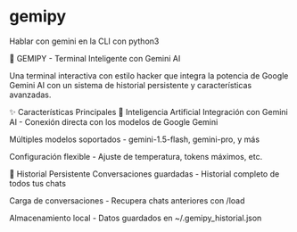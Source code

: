 # gemipy
Hablar con gemini en la CLI con python3 

🚀 GEMIPY - Terminal Inteligente con Gemini AI

Una terminal interactiva con estilo hacker que integra la potencia de Google Gemini AI con un sistema de historial persistente y características avanzadas.

✨ Características Principales
🤖 Inteligencia Artificial
Integración con Gemini AI - Conexión directa con los modelos de Google Gemini

Múltiples modelos soportados - gemini-1.5-flash, gemini-pro, y más

Configuración flexible - Ajuste de temperatura, tokens máximos, etc.

💾 Historial Persistente
Conversaciones guardadas - Historial completo de todos tus chats

Carga de conversaciones - Recupera chats anteriores con /load <id>

Almacenamiento local - Datos guardados en ~/.gemipy_historial.json
